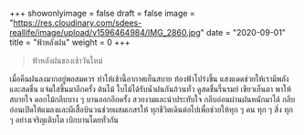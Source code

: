 +++
showonlyimage = false
draft = false
image = "https://res.cloudinary.com/sdees-reallife/image/upload/v1596464984/IMG_2860.jpg"
date = "2020-09-01"
title = "ฟ้าหลังฝน"
weight = 0
+++
> ฟ้าหลังฝนของเช้าวันใหม่

เมื่อคืนฝนลงมากอยู่พอสมควร ทำให้เช้านี้อากาศเย็นสบาย ท้องฟ้าโปร่งขึ้น แสงแดดช่วยให้เรามีพลังและสดชื่น แจ่มใสขึ้นมาอีกครั้ง ต้นไม้ ใบไม้ได้รับน้ำฝนกันถ้วนทั่ว ดูสดชื่นรื่นรมย์ เขียวเย็นตา พาให้สบายใจ ดอกไม้กลีบบาง ๆ บานออกอีกครั้ง สวยงามและน่าประทับใจ กลีบอ่อนผ่านฝนหนักมาได้ กลีบอ่อนเปิดให้แมลงและผีเสื้อบินวนช่วยผสมเกสรให้ ทุกชีวิตเดินต่อไปเพื่อช่วยให้ทุก ๆ คน ทุก ๆ สิ่ง ทุก ๆ อย่างเจริญเติบโต เบิกบานโดยทั่วกัน
